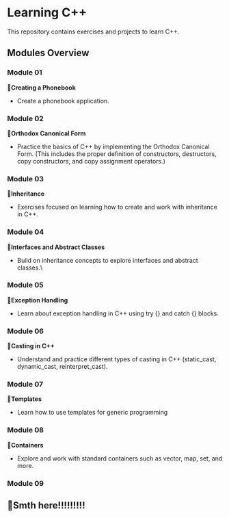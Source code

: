# Learning C++

This repository contains exercises and projects to learn C++.

## Modules Overview

### Module 01
📘**Creating a Phonebook**
- Create a phonebook application.

### Module 02
📘**Orthodox Canonical Form**
- Practice the basics of C++ by implementing the Orthodox Canonical Form.
(This includes the proper definition of constructors, destructors, copy constructors, and copy assignment operators.)

### Module 03
📘**Inheritance**
- Exercises focused on learning how to create and work with inheritance in C++.

### Module 04
📘**Interfaces and Abstract Classes**
- Build on inheritance concepts to explore interfaces and abstract classes.\
  
### Module 05
📘**Exception Handling**
- Learn about exception handling in C++ using try {} and catch {} blocks.
  
### Module 06
📘**Casting in C++**
- Understand and practice different types of casting in C++ (static_cast, dynamic_cast, reinterpret_cast).

### Module 07
📘**Templates**
- Learn how to use templates for generic programming

### Module 08
📘**Containers**
- Explore and work with standard containers such as vector, map, set, and more.


### Module 09
📘**Smth here!!!!!!!!!**
- 
